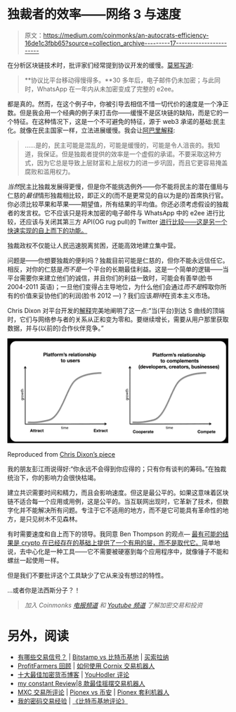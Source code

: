 # 独裁者的效率——网络 3 与速度

> 原文：<https://medium.com/coinmonks/an-autocrats-efficiency-16de1c3fbb65?source=collection_archive---------17----------------------->

在分析区块链技术时，批评家们经常提到协议开发的缓慢。[莫邪写道](https://moxie.org/2022/01/07/web3-first-impressions.html):

> **协议比平台移动得慢得多。**30 多年后，电子邮件仍未加密；与此同时，WhatsApp 在一年内从未加密变成了完整的 e2ee。

都是真的。然而，在这个例子中，你被引导去相信不惜一切代价的速度是一个净正数。但是我会用一个经典的例子来打击你——缓慢不是区块链的缺陷，而是它的一个特征。在这种情况下，这是一个不可避免的特征，源于 web3 承诺的基础:民主化。就像在民主国家一样，立法进展缓慢。我会让[阿巴里解释](https://www.nytimes.com/2018/07/17/world/africa/obama-speech-south-africa-transcript.html):

> ……是的，民主可能是混乱的，可能是缓慢的，可能是令人沮丧的。我知道，我保证。但是独裁者提供的效率是一个虚假的承诺。不要采取这种方式，因为它总是导致上层财富和上层权力的进一步巩固，而且它更容易掩盖腐败和滥用权力。

*当然*民主比独裁发展得更慢，但是你不能挑选例外——你不能将民主的潜在僵局与仁慈的*最佳*情形独裁相比较，即正义的(而不是更常见的自以为是的)首席执行官。你必须比较苹果和苹果——期望值，所有结果的平均值。你还必须考虑假设的独裁者的发言权。它不应该只是将未加密的电子邮件与 WhatsApp 中的 e2ee 进行比较，还应该与关闭其第三方 API(OG rug pull)的 Twitter [进行比较——这是另一个快速实现的自上而下的功能。](https://www.theverge.com/2012/8/23/3263481/twitter-api-third-party-developers)

独裁政权不仅能让人民迅速脱离贫困，还能高效地建立集中营。

问题是——你想要独裁的便利吗？独裁目前可能是仁慈的，但你不能永远信任它。相反，对你的仁慈是*而不是*一个平台的长期最佳利益。这是一个简单的逻辑——当平台需要你来建立他们的诚信，并且你们的利益一致时，可能会有善举(脸书 2004-2011 英语)；一旦他们变得占主导地位，为什么他们会通过*而不是*榨取你所有的价值来妥协他们的利润(脸书 2012 —)？我们应该*期待*在资本主义市场。

Chris Dixon 对平台开发的[解释](https://future.a16z.com/why-web3-matters/)完美地阐明了这一点:“当(平台)到达 S 曲线的顶端时，它们与网络参与者的关系从正和变为零和。要继续增长，需要从用户那里获取数据，并与(以前的)合作伙伴竞争。”

![](img/876734898b37a3a509552e07f5195bd6.png)

Reproduced from [Chris Dixon’s piece](https://future.a16z.com/why-web3-matters/)

我的朋友彭江雨说得好:“你永远不会得到你应得的；只有你有谈判的筹码。”在独裁统治下，你的影响力会很快枯竭。

建立共识需要时间和精力，而且会影响速度。但这是最公平的。如果这意味着区块链不适合每一个应用或用例，这是公平的。当互联网出现时，它革新了技术，但数字化并不能解决所有问题。专注于它不适用的地方，而不是它可能具有革命性的地方，是只见树木不见森林。

有时需要速度和自上而下的领导。我同意 Ben Thompson 的观点— [最有可能的结果是 crypto 在已经存在的基础上提供了一个有用的层，而不是取代它。](https://stratechery.com/2022/opensea-raises-money-bans-nfts-openseas-value-cryptos-aggregators/)简单地说，去中心化是一种工具——它不需要被硬塞到每个应用程序中，就像锤子不能和螺丝一起使用一样。

但是我们不要批评这个工具缺少了它从来没有想过的特性。

…或者你是法西斯分子？！

> *加入 Coinmonks* [*电报频道*](https://t.me/coincodecap) *和* [*Youtube 频道*](https://www.youtube.com/c/coinmonks/videos) *了解加密交易和投资*

# 另外，阅读

*   [有哪些交易信号？](https://coincodecap.com/trading-signal) | [Bitstamp vs 比特币基地](https://coincodecap.com/bitstamp-coinbase) | [买索拉纳](https://coincodecap.com/buy-solana)
*   [ProfitFarmers 回顾](https://coincodecap.com/profitfarmers-review) | [如何使用 Cornix 交易机器人](https://coincodecap.com/cornix-trading-bot)
*   [十大最佳加密货币博客](https://coincodecap.com/best-cryptocurrency-blogs) | [YouHodler 评论](https://coincodecap.com/youhodler-review)
*   [my constant Review](https://coincodecap.com/myconstant-review)|[8 款最佳摇摆交易机器人](https://coincodecap.com/best-swing-trading-bots)
*   [MXC 交易所评论](/coinmonks/mxc-exchange-review-3af0ec1cba8c) | [Pionex vs 币安](https://coincodecap.com/pionex-vs-binance) | [Pionex 套利机器人](https://coincodecap.com/pionex-arbitrage-bot)
*   [我的密码交易经验](/coinmonks/my-experience-with-crypto-copy-trading-d6feb2ce3ac5) | [《比特币基地评论》](/coinmonks/coinbase-review-6ef4e0f56064)